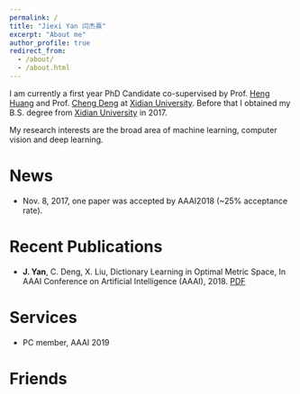 ```yaml
---
permalink: /
title: "Jiexi Yan 闫杰熹"
excerpt: "About me"
author_profile: true
redirect_from: 
  - /about/
  - /about.html
---
```


I am currently a first year PhD Candidate co-supervised by Prof. [Heng Huang](http://www.pitt.edu/~heh45/) and Prof. [Cheng Deng](http://see.xidian.edu.cn/faculty/chdeng/) at [Xidian University](http://www.xidian.edu.cn/). Before that I obtained my B.S. degree from [Xidian University](http://www.xidian.edu.cn/) in 2017.

My research interests are the broad area of  machine learning, computer vision and deep learning.

News
======
* Nov. 8, 2017, one paper was accepted by AAAI2018 (~25% acceptance rate).

Recent Publications
======

* __J. Yan__, C. Deng, X. Liu, Dictionary Learning in Optimal Metric Space, In AAAI Conference on Artificial Intelligence (AAAI), 2018. [PDF](https://JiexiYan.github.io/files/paper4.pdf)

Services
======
* PC member, AAAI 2019 

Friends
======

